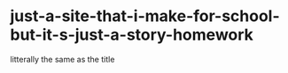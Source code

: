 # just-a-site-that-i-make-for-school-but-it-s-just-a-story-homework
litterally the same as the title
